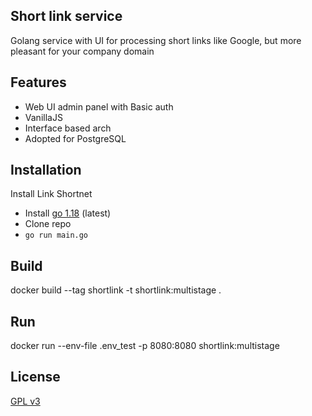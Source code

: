 ## Short link service

Golang service with UI for processing short links like Google, but more pleasant for your company domain

## Features

- Web UI admin panel with Basic auth
- VanillaJS
- Interface based arch
- Adopted for PostgreSQL

## Installation

Install Link Shortnet

- Install [go 1.18](https://go.dev/doc/install) (latest)
- Clone repo
- `go run main.go`


## Build

docker build --tag shortlink -t shortlink:multistage .

## Run

docker run --env-file .env_test -p 8080:8080 shortlink:multistage


## License

[GPL v3](https://www.gnu.org/licenses/gpl-3.0.en.html)

